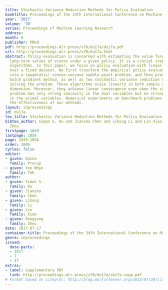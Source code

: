 ```yaml
---
title: Stochastic Variance Reduction Methods for Policy Evaluation
booktitle: Proceedings of the 34th International Conference on Machine Learning
year: '2017'
volume: '70'
series: Proceedings of Machine Learning Research
address: 
month: 0
publisher: PMLR
pdf: http://proceedings.mlr.press/v70/du17a/du17a.pdf
url: http://proceedings.mlr.press/v70/du17a.html
abstract: Policy evaluation is concerned with estimating the value function that predicts
  long-term values of states under a given policy. It is a crucial step in many reinforcement-learning
  algorithms. In this paper, we focus on policy evaluation with linear function approximation
  over a fixed dataset. We first transform the empirical policy evaluation problem
  into a (quadratic) convex-concave saddle-point problem, and then present a primal-dual
  batch gradient method, as well as two stochastic variance reduction methods for
  solving the problem. These algorithms scale linearly in both sample size and feature
  dimension. Moreover, they achieve linear convergence even when the saddle-point
  problem has only strong concavity in the dual variables but no strong convexity
  in the primal variables. Numerical experiments on benchmark problems demonstrate
  the effectiveness of our methods.
layout: inproceedings
id: du17a
tex_title: Stochastic Variance Reduction Methods for Policy Evaluation
bibtex_author: Simon S. Du and Jianshu Chen and Lihong Li and Lin Xiao and Dengyong
  Zhou
firstpage: 1049
lastpage: 1058
page: 1049-1058
order: 1049
cycles: false
editor:
- given: Doina
  family: Precup
- given: Yee Whye
  family: Teh
author:
- given: Simon S.
  family: Du
- given: Jianshu
  family: Chen
- given: Lihong
  family: Li
- given: Lin
  family: Xiao
- given: Dengyong
  family: Zhou
date: 2017-07-17
container-title: Proceedings of the 34th International Conference on Machine Learning
genre: inproceedings
issued:
  date-parts:
  - 2017
  - 7
  - 17
extras:
- label: Supplementary PDF
  link: http://proceedings.mlr.press/v70/du17a/du17a-supp.pdf
# Format based on citeproc: http://blog.martinfenner.org/2013/07/30/citeproc-yaml-for-bibliographies/
---
```

